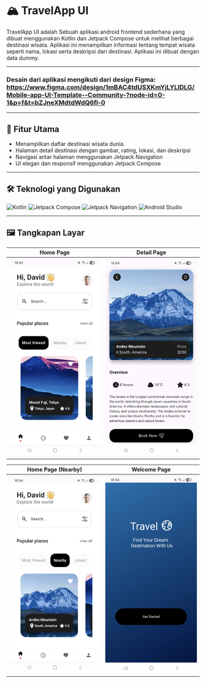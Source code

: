 # 🏔️ TravelApp UI

TravelApp UI adalah Sebuah aplikasi android frontend sederhana yang dibuat menggunakan Kotlin dan Jetpack Compose untuk melihat berbagai destinasi wisata. Aplikasi ini menampilkan informasi tentang tempat wisata seperti nama, lokasi serta deskripsi dari destinasi. Aplikasi ini dibuat dengan data dummy. 


---
### Desain dari aplikasi mengikuti dari design Figma: https://www.figma.com/design/1mBAC4tdUSXKmYjLYLlDLG/Mobile-app-UI-Template--Community-?node-id=0-1&p=f&t=bZJneXMdtdWdQ6fl-0
---

## 🚀 Fitur Utama
- Menampilkan daftar destinasi wisata dunia.
- Halaman detail destinasi dengan gambar, rating, lokasi, dan deskripsi
- Navigasi antar halaman menggunakan Jetpack Navigation
- UI elegan dan responsif menggunakan Jetpack Compose

---

## 🛠️ Teknologi yang Digunakan

![Kotlin](https://img.shields.io/badge/Kotlin-7F52FF?style=for-the-badge&logo=kotlin&logoColor=white)
![Jetpack Compose](https://img.shields.io/badge/Jetpack_Compose-4285F4?style=for-the-badge&logo=android&logoColor=white)
![Jetpack Navigation](https://img.shields.io/badge/Jetpack_Navigation-34A853?style=for-the-badge&logo=android&logoColor=white)
![Android Studio](https://img.shields.io/badge/Android_Studio-3DDC84?style=for-the-badge&logo=android-studio&logoColor=white)

---

## 🖼️ Tangkapan Layar
| Home Page | Detail Page |
|----------------|--------------------|
| ![Home Page](https://github.com/leoncen26/TravelApp-UI/blob/main/app/src/main/java/com/example/travelapp_ui/images/SS_TravelApp_UI/home_page.jpg?raw=true) | ![Detail Page](https://github.com/leoncen26/TravelApp-UI/blob/main/app/src/main/java/com/example/travelapp_ui/images/SS_TravelApp_UI/detail_page.jpg?raw=true) | 

| Home Page (Nearby) | Welcome Page |
|----------------|--------------------|
| ![Home Page (Nearby)](https://github.com/leoncen26/TravelApp-UI/blob/main/app/src/main/java/com/example/travelapp_ui/images/SS_TravelApp_UI/home_page(nearby).jpg?raw=true) | ![welcome Page](https://github.com/leoncen26/TravelApp-UI/blob/main/app/src/main/java/com/example/travelapp_ui/images/SS_TravelApp_UI/welcome_page.jpg?raw=true) | 

